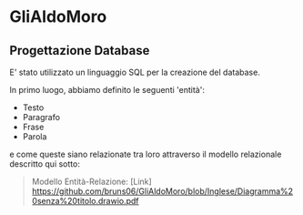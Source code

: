 # GliAldoMoro

## Progettazione Database ##

E' stato utilizzato un linguaggio SQL per la creazione del database.

In primo luogo, abbiamo definito le seguenti 'entità':

- Testo
- Paragrafo
- Frase
- Parola

e come queste siano relazionate tra loro attraverso il modello relazionale descritto qui sotto:

 > Modello Entità-Relazione:
 > [Link] https://github.com/bruns06/GliAldoMoro/blob/Inglese/Diagramma%20senza%20titolo.drawio.pdf

 
